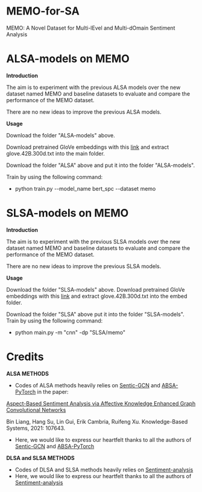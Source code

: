 # MEMO-for-SA
MEMO: A Novel Dataset for Multi-lEvel and Multi-dOmain Sentiment Analysis

# ALSA-models on MEMO

**Introduction**

The aim is to experiment with the previous ALSA models over the new dataset named MEMO and baseline datasets to evaluate and compare the performance of the MEMO dataset.

There are no new ideas to improve the previous ALSA models.

**Usage**

Download the folder "ALSA-models" above.

Download pretrained GloVe embeddings with this [link](https://nlp.stanford.edu/projects/glove/) and extract glove.42B.300d.txt into the main folder.

Download the folder "ALSA" above and put it into the folder "ALSA-models".

Train by using the following command:

- python train.py --model_name bert_spc --dataset memo

# SLSA-models on MEMO

**Introduction**

The aim is to experiment with the previous SLSA models over the new dataset named MEMO and baseline datasets to evaluate and compare the performance of the MEMO dataset.

There are no new ideas to improve the previous SLSA models.

**Usage**

Download the folder "SLSA-models" above.
Download pretrained GloVe embeddings with this [link](https://nlp.stanford.edu/projects/glove/) and extract glove.42B.300d.txt into the embed folder.

Download the folder "SLSA" above put it into the folder "SLSA-models".
Train by using the following command:

- python main.py -m "cnn" -dp "SLSA/memo"


# Credits

**ALSA METHODS**

- Codes of ALSA methods heavily relies on [Sentic-GCN](https://github.com/BinLiang-NLP/Sentic-GCN) and [ABSA-PyTorch](https://github.com/songyouwei/ABSA-PyTorch)
in the paper:

[Aspect-Based Sentiment Analysis via Affective Knowledge Enhanced Graph Convolutional Networks](https://www.sentic.net/sentic-gcn.pdf)

Bin Liang, Hang Su, Lin Gui, Erik Cambria, Ruifeng Xu. Knowledge-Based Systems, 2021: 107643.

- Here, we would like to express our heartfelt thanks to all the authors of [Sentic-GCN](https://github.com/BinLiang-NLP/Sentic-GCN) and [ABSA-PyTorch](https://github.com/songyouwei/ABSA-PyTorch)

**DLSA and SLSA METHODS**

- Codes of DLSA and SLSA methods heavily relies on [Sentiment-analysis](https://github.com/davide97l/Sentiment-analysis)
- Here, we would like to express our heartfelt thanks to all the authors of [Sentiment-analysis](https://github.com/davide97l/Sentiment-analysis)

